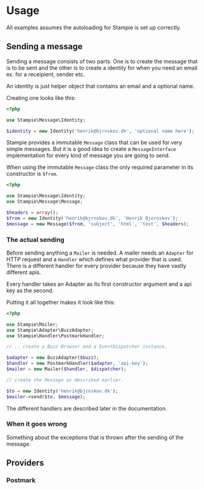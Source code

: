 Usage
=====

All examples assumes the autoloading for Stampie is set up correctly.

Sending a message
-----------------

Sending a message consists of two parts. One is to create the message that is to be sent
and the other is to create a identity for when you need an email ex. for a receipient, sender etc.

An identity is just helper object that contains an email and a optional name.

Creating one looks like this:

``` php
<?php

use Stampie\Message\Identity;

$identity = new Identity('henrik@bjrnskov.dk', 'optional name here');
```

Stampie provides a immutable `Message` class that can be used for very simple messages.
But it is a good idea to create a `MessageInterface` implementation for every kind of
message you are going to send.

When using the immutable `Message` class the only required parameter in its constructor is `$from`.

``` php
<?php

use Stampie\Message\Identity;
use Stampie\Message\Message;

$headers = array();
$from = new Identity('henrik@bjrnskov.dk', 'Henrik Bjornskov');
$message = new Message($from, 'subject', 'html', 'text', $headers);
```

### The actual sending

Before sending anything a `Mailer` is needed. A mailer needs an `Adapter` for HTTP request and a `Handler`
which defines what provider that is used. There is a different handler for every provider because they
have vastly different apis.

Every handler takes an Adapter as its first constructor argument and a api key as the second.

Putting it all together makes it look like this:

``` php
<?php

use Stampie\Mailer;
use Stampie\Adapter\BuzzAdapter;
use Stampie\Handler\PostmarkHandler;

// .. create a Buzz Browser and a EventDispatcher instance.

$adapter = new BuzzAdapter($buzz);
$handler = new PostmarkHandler($adapter, 'api-key');
$mailer = new Mailer($handler, $dispatcher);

// create the Message as described earlier.

$to = new Identity('henrik@bjrnskov.dk');
$mailer->send($to, $message);
```

The different handlers are described later in the documentation.

### When it goes wrong

Something about the exceptions that is thrown after the sending of the message.

Providers
---------

### Postmark


